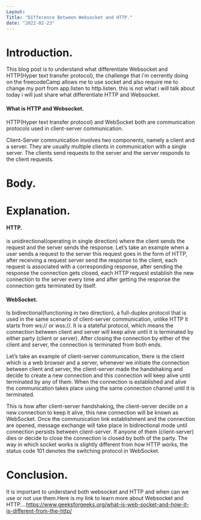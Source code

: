 ```yaml
---
Layout: 
Title: "DIfference Between Websocket and HTTP."
date: "2022-02-23"
---
```


# Introduction.

This blog post is to understand what differentiate Websocket and HTTP(Hyper text transfer protocol), the challenge that i'm cerrently doing on the freecodeCamp allows me to use socket and also require me to change my port from app.listen to http.listen. this is not what i will talk about today i will just share what differentiate HTTP and Websocket.

#### What is HTTP and Websocket.

HTTP(Hyper text transfer protocol) and WebSocket both are communication protocols used in client-server communication. 

Client-Server communication involves two components, namely a client and a server. They are usually multiple clients in communication with a single server. The clients send requests to the server and the server responds to the client requests.

# Body.

# Explanation.

#### HTTP. 

is unidirectional(operating in single direction) where the client sends the request and the server sends the response. Let’s take an example when a user sends a request to the server this request goes in the form of HTTP, after receiving a request server send the response to the client, each request is associated with a corresponding response, after sending the response the connection gets closed, each HTTP request establish the new connection to the server every time and after getting the response the connection gets terminated by itself. 


#### WebSocket.

Is bidirectional(functioning in two direction), a full-duplex protocol that is used in the same scenario of client-server communication, unlike HTTP it starts from ws:// or wss://. It is a stateful protocol, which means the connection between client and server will keep alive until it is terminated by either party (client or server). After closing the connection by either of the client and server, the connection is terminated from both ends. 

Let’s take an example of client-server communication, there is the client which is a web browser and a server, whenever we initiate the connection between client and server, the client-server made the handshaking and decide to create a new connection and this connection will keep alive until terminated by any of them. When the connection is established and alive the communication takes place using the same connection channel until it is terminated. 

This is how after client-server handshaking, the client-server decide on a new connection to keep it alive, this new connection will be known as WebSocket. Once the communication link establishment and the connection are opened, message exchange will take place in bidirectional mode until connection persists between client-server. If anyone of them (client-server) dies or decide to close the connection is closed by both of the party. The way in which socket works is slightly different from how HTTP works, the status code 101 denotes the switching protocol in WebSocket. 


# Conclusion.

It is important to understand both websocket and HTTP and when can we use or not use them.Here is my link to learn more about Websocket and HTTP....https://www.geeksforgeeks.org/what-is-web-socket-and-how-it-is-different-from-the-http/